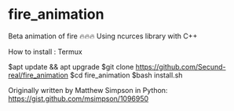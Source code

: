 # fire_animation

Beta animation of fire 🔥🔥🔥
Using ncurces library with C++

How to install : Termux

$apt update && apt upgrade 
$git clone https://github.com/Secund-real/fire_animation
$cd fire_animation 
$bash install.sh

Originally written by Matthew Simpson in Python: https://gist.github.com/msimpson/1096950
